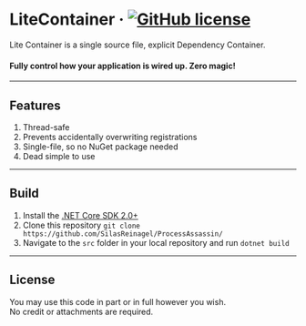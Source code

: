 # LiteContainer &middot; [![GitHub license](https://img.shields.io/badge/license-MIT-blue.svg)](./LICENSE) 

Lite Container is a single source file, explicit Dependency Container.

#### Fully control how your application is wired up. Zero magic! 

----

## Features

1. Thread-safe
2. Prevents accidentally overwriting registrations
3. Single-file, so no NuGet package needed
4. Dead simple to use

----

## Build

1. Install the [.NET Core SDK 2.0+](https://dotnet.microsoft.com/download)
2. Clone this repository `git clone https://github.com/SilasReinagel/ProcessAssassin/`
3. Navigate to the `src` folder in your local repository and run `dotnet build`

----

## License

You may use this code in part or in full however you wish.  
No credit or attachments are required.

